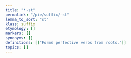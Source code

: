 ```yaml
---
title: "*-st"
permalink: "/pie/suffix/-st"
lemma_to_sort: "st"
klass: suffix
etymology: []
markers: []
synonyms: []
definitions: [["Forms perfective verbs from roots."]]
topics: []
---
```

